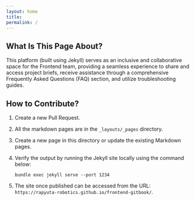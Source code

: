 ```yaml
---
layout: home
title: 
permalink: /
---
```


## What Is This Page About?

This platform (built using Jekyll) serves as an inclusive and collaborative space for the Frontend team, providing a seamless experience to share and access project briefs, receive assistance through a comprehensive Frequently Asked Questions (FAQ) section, and utilize troubleshooting guides. 

## How to Contribute?

1. Create a new Pull Request.
1. All the markdown pages are in the `_layouts/_pages` directory.
1. Create a new page in this directory or update the existing Markdown pages.
1. Verify the output by running the Jekyll site locally using the command below:

    ```
    bundle exec jekyll serve --port 1234
    ```

1. The site once published can be accessed from the URL: `https://rapyuta-robotics.github.io/frontend-gitbook/`.